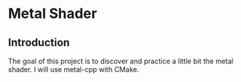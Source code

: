 # Metal Shader

## Introduction

The goal of this project is to discover and practice a little bit the metal shader. I will use metal-cpp with CMake.